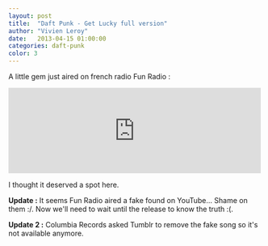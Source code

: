```yaml
---
layout: post
title:  "Daft Punk - Get Lucky full version"
author: "Vivien Leroy"
date:   2013-04-15 01:00:00
categories: daft-punk 
color: 3
---
```


A little gem just aired on french radio Fun Radio : 

<p class="iframes"><iframe class="tumblr_audio_player tumblr_audio_player_48032832589" src="http://fantattitude.tumblr.com/post/48032832589/audio_player_iframe/fantattitude/tumblr_mlalgjx9Af1soqbtc?audio_file=http%3A%2F%2Fwww.tumblr.com%2Faudio_file%2Ffantattitude%2F48032832589%2Ftumblr_mlalgjx9Af1soqbtc&amp;color=grey" frameborder="0" allowtransparency="true" scrolling="no" width="500" height="169" style="-webkit-transform: translate3d(0px, 0px, 0px);"></iframe></p>


I thought it deserved a spot here.

**Update :** It seems Fun Radio aired a fake found on YouTube… Shame on them :/. Now we'll need to wait until the release to know the truth :(.

**Update 2 :** Columbia Records asked Tumblr to remove the fake song so it's not available anymore.